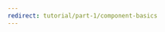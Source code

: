 ```yaml
---
redirect: tutorial/part-1/component-basics
---
```


<!-- Heads up! This is a generated file, do not edit directly. You can find the source at https://github.com/ember-learn/super-rentals-tutorial/blob/master/src/markdown/tutorial/routes-and-templates.md -->
